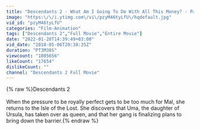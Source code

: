 ```yaml
---
title: "Descendants 2 - What Am I Going To Do With All This Money? - Part 3 HD"
image: "https:\/\/i.ytimg.com\/vi\/pzyM46tyLfU\/hqdefault.jpg"
vid_id: "pzyM46tyLfU"
categories: "Film-Animation"
tags: ["Descendants 2","Full Movie","Entire Movie"]
date: "2022-01-28T14:39:49+03:00"
vid_date: "2018-05-06T20:38:35Z"
duration: "PT3M38S"
viewcount: "1805656"
likeCount: "17654"
dislikeCount: ""
channel: "Descendants 2 Full Movie"
---
```

{% raw %}Descendants 2<br /><br />When the pressure to be royally perfect gets to be too much for Mal, she returns to the Isle of the Lost. She discovers that Uma, the daughter of Ursula, has taken over as queen, and that her gang is finalizing plans to bring down the barrier.{% endraw %}
